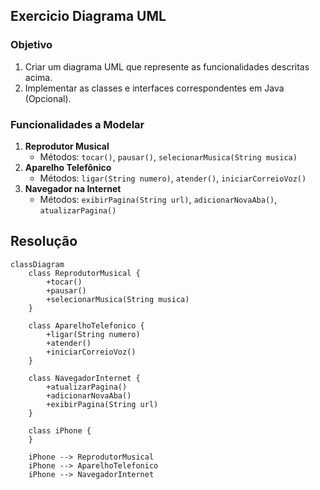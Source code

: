 ## Exercicio Diagrama UML 

### Objetivo
1. Criar um diagrama UML que represente as funcionalidades descritas acima.
2. Implementar as classes e interfaces correspondentes em Java (Opcional).

### Funcionalidades a Modelar
1. **Reprodutor Musical**
   - Métodos: `tocar()`, `pausar()`, `selecionarMusica(String musica)`
2. **Aparelho Telefônico**
   - Métodos: `ligar(String numero)`, `atender()`, `iniciarCorreioVoz()`
3. **Navegador na Internet**
   - Métodos: `exibirPagina(String url)`, `adicionarNovaAba()`, `atualizarPagina()`


## Resolução
```mermaid
classDiagram
    class ReprodutorMusical {
        +tocar()
        +pausar()
        +selecionarMusica(String musica)
    }

    class AparelhoTelefonico {
        +ligar(String numero)
        +atender()
        +iniciarCorreioVoz()
    }

    class NavegadorInternet {
        +atualizarPagina()
        +adicionarNovaAba()
        +exibirPagina(String url)
    }

    class iPhone {
    }

    iPhone --> ReprodutorMusical
    iPhone --> AparelhoTelefonico
    iPhone --> NavegadorInternet
```

